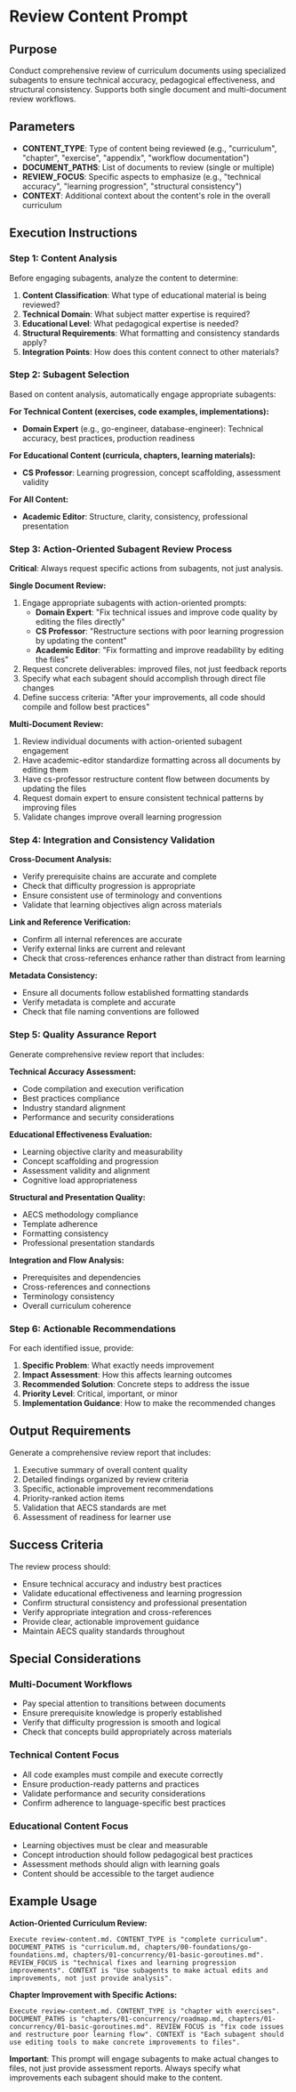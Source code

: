 # Review Content Prompt

## Purpose
Conduct comprehensive review of curriculum documents using specialized subagents to ensure technical accuracy, pedagogical effectiveness, and structural consistency. Supports both single document and multi-document review workflows.

## Parameters
- **CONTENT_TYPE**: Type of content being reviewed (e.g., "curriculum", "chapter", "exercise", "appendix", "workflow documentation")
- **DOCUMENT_PATHS**: List of documents to review (single or multiple)
- **REVIEW_FOCUS**: Specific aspects to emphasize (e.g., "technical accuracy", "learning progression", "structural consistency")
- **CONTEXT**: Additional context about the content's role in the overall curriculum

## Execution Instructions

### Step 1: Content Analysis
Before engaging subagents, analyze the content to determine:
1. **Content Classification**: What type of educational material is being reviewed?
2. **Technical Domain**: What subject matter expertise is required?
3. **Educational Level**: What pedagogical expertise is needed?
4. **Structural Requirements**: What formatting and consistency standards apply?
5. **Integration Points**: How does this content connect to other materials?

### Step 2: Subagent Selection
Based on content analysis, automatically engage appropriate subagents:

**For Technical Content (exercises, code examples, implementations):**
- **Domain Expert** (e.g., go-engineer, database-engineer): Technical accuracy, best practices, production readiness

**For Educational Content (curricula, chapters, learning materials):**
- **CS Professor**: Learning progression, concept scaffolding, assessment validity

**For All Content:**
- **Academic Editor**: Structure, clarity, consistency, professional presentation

### Step 3: Action-Oriented Subagent Review Process

**Critical**: Always request specific actions from subagents, not just analysis.

**Single Document Review:**
1. Engage appropriate subagents with action-oriented prompts:
   - **Domain Expert**: "Fix technical issues and improve code quality by editing the files directly"
   - **CS Professor**: "Restructure sections with poor learning progression by updating the content"
   - **Academic Editor**: "Fix formatting and improve readability by editing the files"
2. Request concrete deliverables: improved files, not just feedback reports
3. Specify what each subagent should accomplish through direct file changes
4. Define success criteria: "After your improvements, all code should compile and follow best practices"

**Multi-Document Review:**
1. Review individual documents with action-oriented subagent engagement
2. Have academic-editor standardize formatting across all documents by editing them
3. Have cs-professor restructure content flow between documents by updating the files
4. Request domain expert to ensure consistent technical patterns by improving files
5. Validate changes improve overall learning progression

### Step 4: Integration and Consistency Validation

**Cross-Document Analysis:**
- Verify prerequisite chains are accurate and complete
- Check that difficulty progression is appropriate
- Ensure consistent use of terminology and conventions
- Validate that learning objectives align across materials

**Link and Reference Verification:**
- Confirm all internal references are accurate
- Verify external links are current and relevant
- Check that cross-references enhance rather than distract from learning

**Metadata Consistency:**
- Ensure all documents follow established formatting standards
- Verify metadata is complete and accurate
- Check that file naming conventions are followed

### Step 5: Quality Assurance Report

Generate comprehensive review report that includes:

**Technical Accuracy Assessment:**
- Code compilation and execution verification
- Best practices compliance
- Industry standard alignment
- Performance and security considerations

**Educational Effectiveness Evaluation:**
- Learning objective clarity and measurability
- Concept scaffolding and progression
- Assessment validity and alignment
- Cognitive load appropriateness

**Structural and Presentation Quality:**
- AECS methodology compliance
- Template adherence
- Formatting consistency
- Professional presentation standards

**Integration and Flow Analysis:**
- Prerequisites and dependencies
- Cross-references and connections
- Terminology consistency
- Overall curriculum coherence

### Step 6: Actionable Recommendations

For each identified issue, provide:
1. **Specific Problem**: What exactly needs improvement
2. **Impact Assessment**: How this affects learning outcomes
3. **Recommended Solution**: Concrete steps to address the issue
4. **Priority Level**: Critical, important, or minor
5. **Implementation Guidance**: How to make the recommended changes

## Output Requirements

Generate a comprehensive review report that includes:
1. Executive summary of overall content quality
2. Detailed findings organized by review criteria
3. Specific, actionable improvement recommendations
4. Priority-ranked action items
5. Validation that AECS standards are met
6. Assessment of readiness for learner use

## Success Criteria

The review process should:
- Ensure technical accuracy and industry best practices
- Validate educational effectiveness and learning progression
- Confirm structural consistency and professional presentation
- Verify appropriate integration and cross-references
- Provide clear, actionable improvement guidance
- Maintain AECS quality standards throughout

## Special Considerations

### Multi-Document Workflows
- Pay special attention to transitions between documents
- Ensure prerequisite knowledge is properly established
- Verify that difficulty progression is smooth and logical
- Check that concepts build appropriately across materials

### Technical Content Focus
- All code examples must compile and execute correctly
- Ensure production-ready patterns and practices
- Validate performance and security considerations
- Confirm adherence to language-specific best practices

### Educational Content Focus
- Learning objectives must be clear and measurable
- Concept introduction should follow pedagogical best practices
- Assessment methods should align with learning goals
- Content should be accessible to the target audience

## Example Usage

**Action-Oriented Curriculum Review:**
```
Execute review-content.md. CONTENT_TYPE is "complete curriculum". DOCUMENT_PATHS is "curriculum.md, chapters/00-foundations/go-foundations.md, chapters/01-concurrency/01-basic-goroutines.md". REVIEW_FOCUS is "technical fixes and learning progression improvements". CONTEXT is "Use subagents to make actual edits and improvements, not just provide analysis".
```

**Chapter Improvement with Specific Actions:**
```
Execute review-content.md. CONTENT_TYPE is "chapter with exercises". DOCUMENT_PATHS is "chapters/01-concurrency/roadmap.md, chapters/01-concurrency/01-basic-goroutines.md". REVIEW_FOCUS is "fix code issues and restructure poor learning flow". CONTEXT is "Each subagent should use editing tools to make concrete improvements to files".
```

**Important**: This prompt will engage subagents to make actual changes to files, not just provide assessment reports. Always specify what improvements each subagent should make to the content.